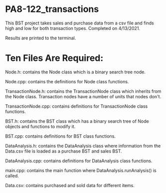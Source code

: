 # PA8-122_transactions
This BST project takes sales and purchase data from a csv file and finds high and low for both transaction types. Completed on 4/13/2021.

Results are printed to the terminal.

# Ten Files Are Required:

Node.h: contains the Node class which is a binary search tree node.

Node.cpp: contains the definitions for Node class functions.

TransactionNode.h: contains the TransactionNode class which inherits from the Node class. Transaction nodes have a number of units that nodes don't. 

TransactionNode.cpp: contains definitions for TransactionNode class functions.

BST.h: contains the BST class which has a binary search tree of Node objects and functions to modify it.

BST.cpp: contains definitions for BST class functions.

DataAnalysis.h: contains the DataAnalysis class where information from the Data.csv file is loaded as a purchase BST and sales BST.

DataAnalysis.cpp: contains definitions for DataAnalysis class functions.

main.cpp: contains the main function where DataAnalysis.runAnalysis() is called.

Data.csv: contains purchased and sold data for different items.
